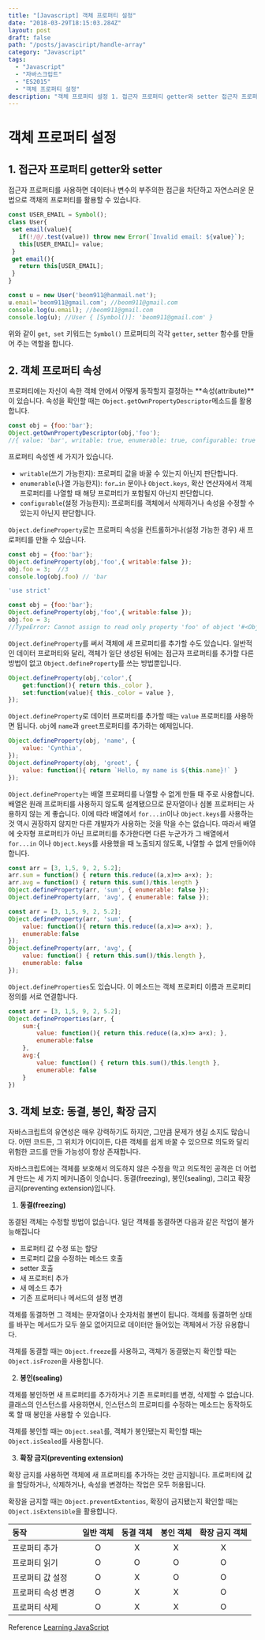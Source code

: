 ```yaml
---
title: "[Javascript] 객체 프로퍼티 설정"
date: "2018-03-29T18:15:03.284Z"
layout: post
draft: false
path: "/posts/javasciript/handle-array"
category: "Javascript"
tags:
  - "Javascript"
  - "자바스크립트"
  - "ES2015"
  - "객체 프로퍼티 설정"
description: "객체 프로퍼티 설정 1. 접근자 프로퍼티 getter와 setter 접근자 프로퍼티를 사용하면 데이터나 변수의 부주의한 접근을 차단하고 자연스러운 문법으로 객채의 프로퍼티를 활용할 수 있습니다."
---
```


# 객체 프로퍼티 설정

## 1. 접근자 프로퍼티 getter와 setter

접근자 프로퍼티를 사용하면 데이터나 변수의 부주의한 접근을 차단하고 자연스러운 문법으로 객채의 프로퍼티를 활용할 수 있습니다.

```javascript
const USER_EMAIL = Symbol();
class User{
 set email(value){
   if(!/@/.test(value)) throw new Error(`Invalid email: ${value}`);
   this[USER_EMAIL]= value;
 }
 get email(){
   return this[USER_EMAIL];
 }
}

const u = new User('beom911@hanmail.net');
u.email='beom911@gmail.com'; //beom911@gmail.com
console.log(u.email); //beom911@gmail.com
console.log(u); //User { [Symbol()]: 'beom911@gmail.com' }
```

위와 같이 ```get```,``` set``` 키워드는 ```Symbol()``` 프로퍼티의 각각 ```getter```, ```setter``` 함수를 만들어 주는 역할을 합니다.

## 2. 객체 프로퍼티 속성

프로퍼티에는 자신이 속한 객체 안에서 어떻게 동작할지 결정하는 **속성(attribute)**이 있습니다.  속성을 확인할 때는 ```Object.getOwnPropertyDescriptor```메소드를 활용합니다.

```javascript
const obj = {foo:'bar'};
Object.getOwnPropertyDescriptor(obj,'foo');
//{ value: 'bar', writable: true, enumerable: true, configurable: true }
```

프로퍼티 속성엔 세 가지가 있습니다.

- ```writable```(쓰기 가능한지): 프로퍼티 값을 바꿀 수 있는지 아닌지 판단합니다.
- ```enumerable```(나열 가능한지): ```for…in``` 문이나 ```Object.keys```, 확산 연산자에서 객체 프로퍼티를 나열할 때 해당 프로퍼티가 포함될지 아닌지 판단합니다.
- ```configurable```(설정 가능한지): 프로퍼티를 객체에서 삭제하거나 속성을 수정할 수 있는지 아닌지 판단합니다.

```Object.defineProperty```로는 프로퍼티 속성을 컨트롤하거나(설정 가능한 경우) 새 프로퍼티를 만들 수 있습니다.

```javascript
const obj = {foo:'bar'};
Object.defineProperty(obj,'foo',{ writable:false });
obj.foo = 3;  //3
console.log(obj.foo) // 'bar
```

```javascript
'use strict'

const obj = {foo:'bar'};
Object.defineProperty(obj,'foo',{ writable:false });
obj.foo = 3;  
//TypeError: Cannot assign to read only property 'foo' of object '#<Object>'
```

```Object.defineProperty```를 써서 객체에 새 프로퍼티를 추가할 수도 있습니다. 일반적인 데이터 프로퍼티와 달리, 객체가 일단 생성된 뒤에는 접근자 프로퍼티를 추가할 다른 방법이 없고 ```Object.defineProperty```를 쓰는 방법뿐입니다. 

```javascript
Object.defineProperty(obj,'color',{
    get:function(){ return this._color },
    set:function(value){ this._color = value },
});
```

```Object.defineProperty```로 데이터 프로퍼티를 추가할 때는 ```value``` 프로퍼티를 사용하면 됩니다. ```obj```에 ```name```과 ```greet```프로퍼티를 추가하는 예제입니다.

```javascript
Object.defineProperty(obj, 'name', {
    value: 'Cynthia',
});
Object.defineProperty(obj, 'greet', {
    value: function(){ return `Hello, my name is ${this.name}!` }
});
```

```Object.defineProperty```는 배열 프로퍼티를 나열할 수 없게 만들 때 주로 사용합니다. 배열은 원래 프로퍼티를 사용하지 않도록 설계됐으므로 문자열이나 심볼 프로퍼티는 사용하지 않는 게 좋습니다. 이에 따라 배열에서 ```for...in```이나 ```Object.keys```를 사용하는 것 역시 권장하지 않지만 다른 개발자가 사용하는 것을 막을 수는 없습니다. 따라서 배열에 숫자형 프로퍼티가 아닌 프로퍼티를 추가한다면 다른 누군가가 그 배열에서 ```for...in``` 이나 ```Object.keys```를 사용했을 때 노출되지 않도록, 나열할 수 없게 만들어야 합니다.

```javascript
const arr = [3, 1,5, 9, 2, 5.2];
arr.sum = function() { return this.reduce((a,x)=> a+x); };
arr.avg = function() { return this.sum()/this.length }
Object.defineProperty(arr, 'sum', { enumerable: false });
Object.defineProperty(arr, 'avg', { enumerable: false });
```

```javascript
const arr = [3, 1,5, 9, 2, 5.2];
Object.defineProperty(arr, 'sum', {
    value: function(){ return this.reduce((a,x)=> a+x); },
    enumerable:false
});
Object.defineProperty(arr, 'avg', {
    value: function() { return this.sum()/this.length },
    enumerable: false    
});
```

```Object.defineProperties```도 있습니다. 이 메소드는 객체 프로퍼티 이름과 프로퍼티 정의를 서로 연결합니다.

```javascript
const arr = [3, 1,5, 9, 2, 5.2];
Object.defineProperties(arr, {
    sum:{
    	value: function(){ return this.reduce((a,x)=> a+x); },
    	enumerable:false
    },
    avg:{
    	value: function() { return this.sum()/this.length },
    	enumerable: false   
    }
})
```

## 3. 객체 보호: 동결, 봉인, 확장 금지

 자바스크립트의 유연성은 매우 강력하기도 하지만, 그만큼 문제가 생길 소지도 많습니다. 어떤 코드든, 그 위치가 어디이든, 다른 객체를 쉽게 바꿀 수 있으므로 의도와 달리 위험한 코드를 만들 가능성이 항상 존재합니다. 

 자바스크립트에는 객체를 보호해서 의도하지 않은 수정을 막고 의도적인 공격은 더 어렵게 만드는 세 가지 메커니즘이 잇습니다. 동결(freezing), 봉인(sealing), 그리고 확장 금지(preventing extension)입니다.

1. **동결(freezing)**

 동결된 객체는 수정할 방법이 없습니다. 일단 객체를 동결하면 다음과 같은 작업이 불가능해집니다

- 프로퍼티 값 수정 또는 할당
- 프로퍼티 값을 수정하는 메소드 호출
- setter 호출
- 새 프로퍼티 추가
- 새 메소드 추가
- 기존 프로퍼티나 메서드의 설정 변경

 객체를 동결하면 그 객체는 문자열이나 숫자처럼 불변이 됩니다. 객체를 동결하면 상태를 바꾸는 메서드가 모두 쓸모 없어지므로 데이터만 들어있는 객체에서 가장 유용합니다.

 객체를 동결할 때는 ```Object.freeze```를 사용하고, 객체가 동결됐는지 확인할 때는 ```Object.isFrozen```을 사용합니다.

2. **봉인(sealing)**

 객체를 봉인하면 새 프로퍼티를 추가하거나 기존 프로퍼티를 변경, 삭제할 수 없습니다. 클래스의 인스턴스를 사용하면서, 인스턴스의 프로퍼티를 수정하는 메소드는 동작하도록 할 때 봉인을 사용할 수 있습니다. 

 객체를 봉인할 때는 ```Object.seal```를, 객체가 봉인됐는지 확인할 때는 ```Object.isSealed```를 사용합니다.

3. **확장 금지(preventing extension)**

 확장 금지를 사용하면 객체에 새 프로퍼티를 추가하는 것만 금지됩니다. 프로퍼티에 값을 할당하거나, 삭제하거나, 속성을 변경하는 작업은 모두 허용됩니다. 

 확장을 금지할 때는 ```Object.preventExtentios```, 확장이 금지됐는지 확인할 때는 ```Object.isExtensible```을 활용합니다.

| 동작               | 일반 객체 | 동결 객체 | 봉인 객체 | 확장 금지 객체 |
| :----------------- | :-------: | :-------: | :-------: | :------------: |
| 프로퍼티 추가      |     O     |     X     |     X     |       X        |
| 프로퍼티 읽기      |     O     |     O     |     O     |       O        |
| 프로퍼티 값 설정   |     O     |     X     |     O     |       O        |
| 프로퍼티 속성 변경 |     O     |     X     |     X     |       O        |
| 프로퍼티 삭제      |     O     |     X     |     X     |       O        |

 Reference [Learning JavaScript](http://www.hanbit.co.kr/store/books/look.php?p_code=B2328850940)





